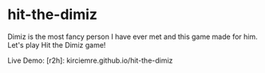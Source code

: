 # hit-the-dimiz
Dimiz is the most fancy person I have ever met and this game made for him.
Let's play Hit the Dimiz game!

Live Demo: 
[r2h]: kirciemre.github.io/hit-the-dimiz

